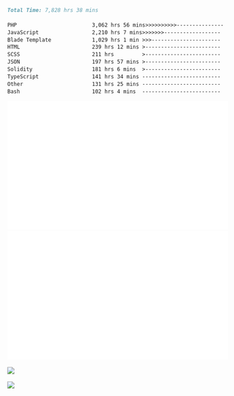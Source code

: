 <!--START_SECTION:waka-->

```markdown
Total Time: 7,828 hrs 38 mins

PHP                        3,062 hrs 56 mins>>>>>>>>>>---------------   38.48 %
JavaScript                 2,210 hrs 7 mins>>>>>>>------------------   27.77 %
Blade Template             1,029 hrs 1 min >>>----------------------   12.93 %
HTML                       239 hrs 12 mins >------------------------   03.01 %
SCSS                       211 hrs         >------------------------   02.65 %
JSON                       197 hrs 57 mins >------------------------   02.49 %
Solidity                   181 hrs 6 mins  >------------------------   02.28 %
TypeScript                 141 hrs 34 mins -------------------------   01.78 %
Other                      131 hrs 25 mins -------------------------   01.65 %
Bash                       102 hrs 4 mins  -------------------------   01.28 %
```

<!--END_SECTION:waka-->

![](https://raw.githubusercontent.com/DrMaxis/github-stats-transparent/output/generated/overview.svg)
![](https://raw.githubusercontent.com/DrMaxis/github-stats-transparent/output/generated/languages.svg)

![](https://git-readme-stats-drmaxis-projects.vercel.app/api?username=drmaxis&show_icons=true&theme=outrun&count_private=true&show=reviews,discussions_started,discussions_answered,prs_merged,prs_merged_percentage&custom_title=2024%20Github%20Rank)
 
<a href="https://count.getloli.com/"><img src="https://count.getloli.com/get/@:maxis-the-alchemist?theme=rule34"></a>
<!-- https://count.getloli.com/get/@alchemist?theme=rule34 -->
<br>
